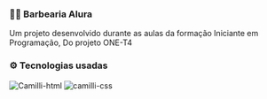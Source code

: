### 🧔🏻‍ Barbearia Alura
Um projeto desenvolvido durante as aulas da formação Iniciante em Programação, Do projeto ONE-T4

### ⚙️ Tecnologias usadas
<div>
  <img align="center" alt="Camilli-html" height="30" width="40" src="https://cdn.jsdelivr.net/gh/devicons/devicon/icons/html5/html5-original.svg"/>
  <img align="center" alt="camilli-css" height="30" width="40" src="https://cdn.jsdelivr.net/gh/devicons/devicon/icons/css3/css3-original-wordmark.svg"/>
</div>

<p align="center>
          <img width="460" height="300" src="src/assets/Video.gif"/>
</p>
